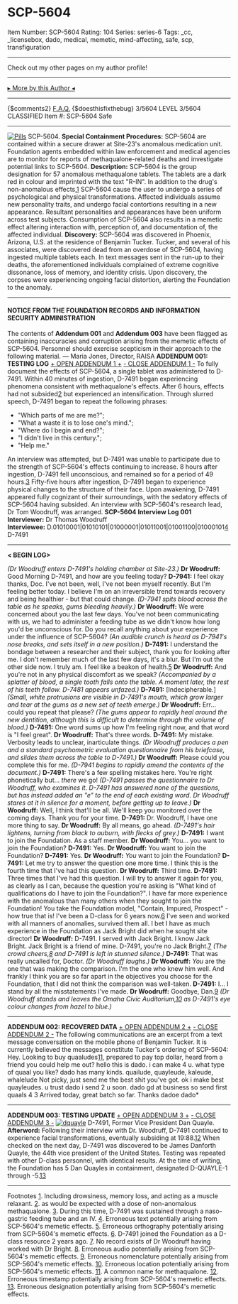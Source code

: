 # SCP-5604
Item Number: SCP-5604
Rating: 104
Series: series-6
Tags: _cc, _licensebox, dado, medical, memetic, mind-affecting, safe, scp, transfiguration

---

Check out my other pages on my author profile!
* * *
[▸ More by this Author ◂](https://scp-wiki.wikidot.com/dysadron)
* * *
{$comments2}
[F.A.Q.](https://scp-wiki.wikidot.com/component:info-ayers)
{$doesthisfixthebug}
3/5604 LEVEL 3/5604
CLASSIFIED
Item #: SCP-5604
Safe
* * *
[![Pills](https://scp-wiki.wdfiles.com/local--resized-images/scp-5604/Pills/medium.jpg)](https://scp-wiki.wdfiles.com/local--files/scp-5604/Pills)
SCP-5604.
**Special Containment Procedures:** SCP-5604 are contained within a secure drawer at Site-23's anomalous medication unit. Foundation agents embedded within law enforcement and medical agencies are to monitor for reports of methaqualone-related deaths and investigate potential links to SCP-5604.
**Description:** SCP-5604 is the group designation for 57 anomalous methaqualone tablets. The tablets are a dark red in colour and imprinted with the text "R-IN". In addition to the drug's non-anomalous effects,[1](javascript:;) SCP-5604 cause the user to undergo a series of psychological and physical transformations. Affected individuals assume new personality traits, and undergo facial contortions resulting in a new appearance. Resultant personalities and appearances have been uniform across test subjects.
Consumption of SCP-5604 also results in a memetic effect altering interaction with, perception of, and documentation of, the affected individual.
**Discovery:** SCP-5604 was discovered in Phoenix, Arizona, U.S. at the residence of Benjamin Tucker. Tucker, and several of his associates, were discovered dead from an overdose of SCP-5604, having ingested multiple tablets each. In text messages sent in the run-up to their deaths, the aforementioned individuals complained of extreme cognitive dissonance, loss of memory, and identity crisis. Upon discovery, the corpses were experiencing ongoing facial distortion, alerting the Foundation to the anomaly.
* * *
#### NOTICE FROM THE FOUNDATION RECORDS AND INFORMATION SECURITY ADMINISTRATION
The contents of **Addendum 001** and **Addendum 003** have been flagged as containing inaccuracies and corruption arising from the memetic effects of SCP-5604. Personnel should exercise scepticism in their approach to the following material.
— Maria Jones, Director, RAISA
**ADDENDUM 001: TESTING LOG**
[\+ OPEN ADDENDUM 1 +](javascript:;)
[\- CLOSE ADDENDUM 1 -](javascript:;)
To fully document the effects of SCP-5604, a single tablet was administered to D-7491. Within 40 minutes of ingestion, D-7491 began experiencing phenomena consistent with methaqualone's effects. After 6 hours, effects had not subsided[2](javascript:;) but experienced an intensification. Through slurred speech, D-7491 began to repeat the following phrases:
  * "Which parts of me are me?";
  * "What a waste it is to lose one's mind.";
  * "Where do I begin and end?";
  * "I didn't live in this century.";
  * "Help me."

An interview was attempted, but D-7491 was unable to participate due to the strength of SCP-5604's effects continuing to increase. 8 hours after ingestion, D-7491 fell unconscious, and remained so for a period of 49 hours.[3](javascript:;) Fifty-five hours after ingestion, D-7491 began to experience physical changes to the structure of their face.
Upon awakening, D-7491 appeared fully cognizant of their surroundings, with the sedatory effects of SCP-5604 having subsided. An interview with SCP-5604's research lead, Dr Tom Woodruff, was arranged.
**SCP-5604 Interview Log 001**  
**Interviewer:** Dr Thomas Woodruff  
**Interviewee:** D.01010001|01010101|01000001|01011001|01001100|01000101[4](javascript:;) D-7491
* * *
**< BEGIN LOG>**
  
_(Dr Woodruff enters D-7491's holding chamber at Site-23.)_
**Dr Woodruff:** Good Morning D-7491, and how are you feeling today?
**D-7941:** I feel okay thanks, Doc. I've not been, well, I've not been myself recently. But I'm feeling better today. I believe I'm on an irreversible trend towards recovery and being healthier - but that could change.
_(D-7941 spits blood across the table as he speaks, gums bleeding heavily.)_
**Dr Woodruff:** We were concerned about you the last few days. You've not been communicating with us, we had to administer a feeding tube as we didn't know how long you'd be unconscious for. Do you recall anything about your experience under the influence of SCP-5604?
_(An audible crunch is heard as D-7941's nose breaks, and sets itself in a new position.)_
**D-7491:** I understand the bondage between a researcher and their subject, thank you for looking after me. I don't remember much of the last few days, it's a blur. But I'm out the other side now. I truly am. I feel like a beakon of health.[5](javascript:;)
**Dr Woodruff:** And you're not in any physical discomfort as we speak?
_(Accompanied by a splatter of blood, a single tooth falls onto the table. A moment later, the rest of his teeth follow. D-7481 appears unfazed.)_
**D-7491:** [Indecipherable.]
_(Small, white protrusions are visible in D-7491's mouth, which grow larger and tear at the gums as a new set of teeth emerge.)_
**Dr Woodruff:** Err… could you repeat that please?
_(The gums appear to rapidly heal around the new dentition, although this is difficult to determine through the volume of blood.)_
**D-7491:** One word sums up how I'm feeling right now, and that word is "I feel great".
**Dr Woodruff:** That's three words.
**D-7491:** My mistake. Verbosity leads to unclear, inarticulate things.
_(Dr Woodruff produces a pen and a standard psychometric evaluation questionnaire from his briefcase, and slides them across the table to D-7491.)_
**Dr Woodruff:** Please could you complete this for me.
_(D-7941 begins to rapidly amend the contents of the document.)_
**D-7491:** There's a few spelling mistakes here. You're right phonetically but… _there_ we go!
_(D-7491 passes the questionnaire to Dr Woodruff, who examines it. D-7491 has answered none of the questions, but has instead added an "e" to the end of each existing word. Dr Woodruff stares at it in silence for a moment, before getting up to leave.)_
**Dr Woodruff:** Well, I think that'll be all. We'll keep you monitored over the coming days. Thank you for your time.
**D-7491:** Dr. Woodruff, I have one more thing to say.
**Dr Woodruff:** By all means, go ahead.
_(D-7491's hair lightens, turning from black to auburn, with flecks of grey.)_
**D-7491:** I want to join the Foundation. As a staff member.
**Dr Woodruff:** You… you want to join the Foundation?
**D-7491:** Yes.
**Dr Woodruff:** You want to join the Foundation?
**D-7491:** Yes.
**Dr Woodruff:** _You_ want to join the Foundation?
**D-7491:** Let me try to answer the question one more time. I think this is the fourth time that I've had this question.
**Dr Woodruff:** Third time.
**D-7491:** Three times that I've had this question. I will try to answer it again for you, as clearly as I can, because the question you're asking is "What kind of qualifications do I have to join the Foundation?". I have far more experience with the anomalous than many others when they sought to join the Foundation! You take the Foundation model, "Contain, Impured, Prospect" - how true that is! I've been a D-class for 6 years now.[6](javascript:;) I've seen and worked with all manners of anomalies, survived them all. I bet I have as much experience in the Foundation as Jack Bright did when he sought site director!
**Dr Woodruff:** D-7491. I served with Jack Bright. I know Jack Bright. Jack Bright is a friend of mine. D-7491, you're no Jack Bright.[7](javascript:;)
_(The crowd cheers,[8](javascript:;) and D-7491 is left in stunned silence.)_
**D-7491:** That was really uncalled for, Doctor.
_(Dr Woodruff laughs.)_
**Dr Woodruff:** _You_ are the one that was making the comparison. I'm the one who knew him well. And frankly I think you are so far apart in the objectives you choose for the Foundation, that I did not think the comparison was well-taken.
**D-7491:** I… I stand by all the misstatements I've made.
**Dr Woodruff:** Goodbye, Dan.[9](javascript:;)
_(Dr Woodruff stands and leaves the Omaha Civic Auditorium,[10](javascript:;) as D-7491's eye colour changes from hazel to blue.)_
* * *
**ADDENDUM 002: RECOVERED DATA**
[\+ OPEN ADDENDUM 2 +](javascript:;)
[\- CLOSE ADDENDUM 2 -](javascript:;)
The following communications are an excerpt from a text message conversation on the mobile phone of Benjamin Tucker. It is currently believed the messages constitute Tucker's ordering of SCP-5604:
Hey. Looking to buy quaaludes[11](javascript:;), prepared to pay top dollar, heard from a friend you could help me out?
hello this is dado. i can make 4 u.
what type of quaal you like?
dado has many kinds. quailude, quayleude, kaleude, whalelude
Not picky, just send me the best shit you've got.
ok i make best quayleudes. u trust dado
i send 2 u soon.
dado gd at business so send first quaals 4 3
Arrived today, great batch so far. Thanks dadoe
dado*
  

* * *
**ADDENDUM 003: TESTING UPDATE**
[\+ OPEN ADDENDUM 3 +](javascript:;)
[\- CLOSE ADDENDUM 3 -](javascript:;)
[![dquayle](https://scp-wiki.wdfiles.com/local--resized-images/scp-5604/dquayle/medium.jpg)](https://scp-wiki.wdfiles.com/local--files/scp-5604/dquayle)
D-7491, Former Vice President Dan Quayle.
**Afterword:** Following their interview with Dr. Woodruff, D-7491 continued to experience facial transformations, eventually subsiding at 19:88.[12](javascript:;) When checked on the next day, D-7491 was discovered to be James Danforth Quayle, the 44th vice president of the United States.
Testing was repeated with other D-class personnel, with identical results. At the time of writing, the Foundation has 5 Dan Quayles in containment, designated D-QUAYLE-1 through -5.[13](javascript:;)  
  

* * *
Footnotes
[1](javascript:;). Including drowsiness, memory loss, and acting as a muscle relaxant.
[2](javascript:;). as would be expected with a dose of non-anomalous methaqualone.
[3](javascript:;). During this time, D-7491 was sustained through a naso-gastric feeding tube and an IV.
[4](javascript:;). Erroneous text potentially arising from SCP-5604's memetic effects.
[5](javascript:;). Erroneous orthography potentially arising from SCP-5604's memetic effects.
[6](javascript:;). D-7491 joined the Foundation as a D-class resource 2 years ago.
[7](javascript:;). No record exists of Dr Woodruff having worked with Dr Bright.
[8](javascript:;). Erroneous audio potentially arising from SCP-5604's memetic effects.
[9](javascript:;). Erroneous nomenclature potentially arising from SCP-5604's memetic effects.
[10](javascript:;). Erroneous location potentially arising from SCP-5604's memetic effects.
[11](javascript:;). A common name for methaqualone.
[12](javascript:;). Erroneous timestamp potentially arising from SCP-5604's memetic effects.
[13](javascript:;). Erroneous designation potentially arising from SCP-5604's memetic effects.